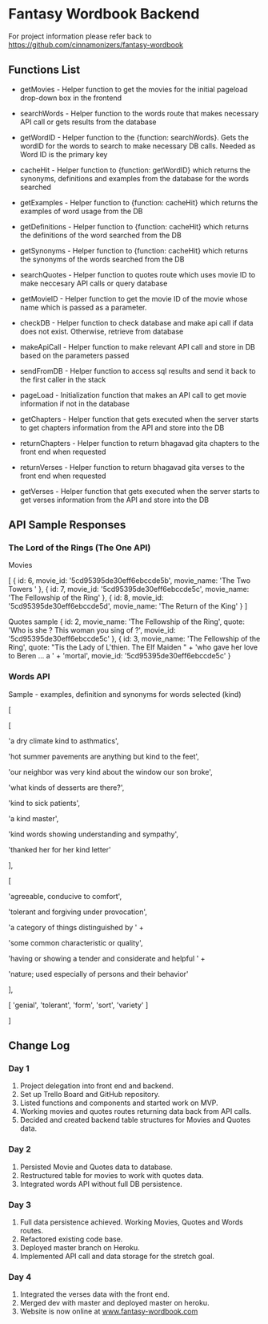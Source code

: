 # Fantasy Wordbook Backend

For project information please refer back to https://github.com/cinnamonizers/fantasy-wordbook

## Functions List

- getMovies - Helper function to get the movies for the initial pageload drop-down box in the frontend

- searchWords - Helper function to the words route that makes necessary API call or gets results from the database

- getWordID - Helper function to the {function: searchWords}. Gets the wordID for the words to search to make necessary DB calls. Needed as Word ID is the primary key

- cacheHit - Helper function to {function: getWordID} which returns the synonyms, definitions and examples from the database for the words searched

- getExamples - Helper function to {function: cacheHit} which returns the examples of word usage from the DB

- getDefinitions - Helper function to {function: cacheHit} which returns the definitions of the word searched from the DB

- getSynonyms - Helper function to {function: cacheHit} which returns the synonyms of the words searched from the DB

- searchQuotes - Helper function to quotes route which uses movie ID to make neccesary API calls or query database

- getMovieID - Helper function to get the movie ID of the movie whose name which is passed as a parameter.

- checkDB - Helper function to check database and make api call if data does not exist.
Otherwise, retrieve from database

- makeApiCall - Helper function to make relevant API call and store in DB based on the parameters passed

- sendFromDB - Helper function to access sql results and send it back to the first caller in the stack

- pageLoad - Initialization function that makes an API call to get movie information if not in the database

- getChapters - Helper function that gets executed when the server starts to get chapters information from the API and store into the DB

- returnChapters - Helper function to return bhagavad gita chapters to the front end when requested

- returnVerses - Helper function to return bhagavad gita verses to the front end when requested

- getVerses - Helper function that gets executed when the server starts to get verses information from the API and store into the DB

## API Sample Responses
### The Lord of the Rings (The One API)
Movies

[
{
id: 6,
movie_id: '5cd95395de30eff6ebccde5b',
movie_name: 'The Two Towers '
},
{
id: 7,
movie_id: '5cd95395de30eff6ebccde5c',
movie_name: 'The Fellowship of the Ring'
},
{
id: 8,
movie_id: '5cd95395de30eff6ebccde5d',
movie_name: 'The Return of the King'
}
]

Quotes sample
{
id: 2,
movie_name: 'The Fellowship of the Ring',
quote: 'Who is she ? This woman you sing of ?',
movie_id: '5cd95395de30eff6ebccde5c'
},
{
id: 3,
movie_name: 'The Fellowship of the Ring',
quote: "Tis the Lady of L'thien. The Elf Maiden " +
'who gave her love to Beren ... a ' +
'mortal',
movie_id: '5cd95395de30eff6ebccde5c'
}

### Words API
Sample - examples, definition and synonyms for words selected (kind)

[

[

'a dry climate kind to asthmatics',

'hot summer pavements are anything but kind to the feet',

'our neighbor was very kind about the window our son broke',

'what kinds of desserts are there?',

'kind to sick patients',

'a kind master',

'kind words showing understanding and sympathy',

'thanked her for her kind letter'

],

[

'agreeable, conducive to comfort',

'tolerant and forgiving under provocation',

'a category of things distinguished by ' +

'some common characteristic or quality',

'having or showing a tender and considerate and helpful ' +

'nature; used especially of persons and their behavior'

],

[ 'genial', 'tolerant', 'form', 'sort', 'variety' ]

]

## Change Log

### Day 1

1. Project delegation into front end and backend. 
2. Set up Trello Board and GitHub repository.
3. Listed functions and components and started work on MVP.
4. Working movies and quotes routes returning data back from API calls.
5. Decided and created backend table structures for Movies and Quotes data.

### Day 2

1. Persisted Movie and Quotes data to database.
2. Restructured table for movies to work with quotes data. 
3. Integrated words API without full DB persistence.

### Day 3

1. Full data persistence achieved. Working Movies, Quotes and Words routes.
2. Refactored existing code base.
3. Deployed master branch on Heroku.
4. Implemented API call and data storage for the stretch goal.

### Day 4

1. Integrated the verses data with the front end.
2. Merged dev with master and deployed master on heroku.
3. Website is now online at www.fantasy-wordbook.com
